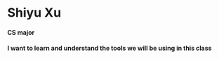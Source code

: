 # Shiyu Xu
#### CS major
#### I want to learn and understand the tools we will be using in this class